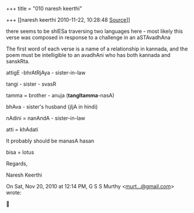 +++
title = "010 naresh keerthi"

+++
[[naresh keerthi	2010-11-22, 10:28:48 [Source](https://groups.google.com/g/samskrita/c/po70UyQ7w90)]]



there seems to be shlESa traversing two languages here - most likely
this verse was composed in response to a challenge in an aSTAvadhAna



The first word of each verse is a name of a relationship in kannada, and the poem must be intelligible to an avadhAni who has both kannada and sanskRta.



attigE -bhrAtRjAya - sister-in-law

tangi - sister - svasR

tamma = brother - anuja (**tangItamma**-nasA)

bhAva - sister's husband (jIjA in hindi)

nAdini = nanAndA - sister-in-law  

atti = khAdati

It probably should be manasA hasan



bisa = lotus  

Regards,



Naresh Keerthi



On Sat, Nov 20, 2010 at 12:14 PM, G S S Murthy \<[murt...@gmail.com]()\> wrote:  



